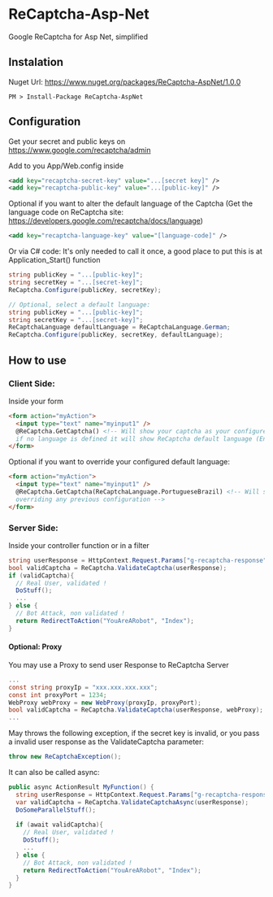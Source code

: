 # ReCaptcha-Asp-Net
Google ReCaptcha for Asp Net, simplified

## Instalation
Nuget Url:
https://www.nuget.org/packages/ReCaptcha-AspNet/1.0.0

```
PM > Install-Package ReCaptcha-AspNet
```

## Configuration 

Get your secret and public keys on https://www.google.com/recaptcha/admin 

Add to you App/Web.config inside <appSettings>
```xml
<add key="recaptcha-secret-key" value="...[secret key]" />
<add key="recaptcha-public-key" value="...[public-key]" />
```
Optional if you want to alter the default language of the Captcha (Get the language code on ReCaptcha site: https://developers.google.com/recaptcha/docs/language)
```xml
<add key="recaptcha-language-key" value="[language-code]" />
```

Or via C# code:
It's only needed to call it once, a good place to put this is at Application_Start() function 
```C#
string publicKey = "...[public-key]";
string secretKey = "...[secret-key]";
ReCaptcha.Configure(publicKey, secretKey);

// Optional, select a default language:
string publicKey = "...[public-key]";
string secretKey = "...[secret-key]";
ReCaptchaLanguage defaultLanguage = ReCaptchaLanguage.German;
ReCaptcha.Configure(publicKey, secretKey, defaultLanguage);
```

## How to use

### Client Side:
Inside your form
```html
<form action="myAction">
  <input type="text" name="myinput1" />
  @ReCaptcha.GetCaptcha() <!-- Will show your captcha as your configured Language, 
  if no language is defined it will show ReCaptcha default language (English) -->
</form>
```

Optional if you want to override your configured default language: 
```html
<form action="myAction">
  <input type="text" name="myinput1" />
  @ReCaptcha.GetCaptcha(ReCaptchaLanguage.PortugueseBrazil) <!-- Will show your ReCaptcha as Portuguese, 
  overriding any previous configuration -->
</form>
```

### Server Side:
Inside your controller function or in a filter
```C#
string userResponse = HttpContext.Request.Params["g-recaptcha-response"];
bool validCaptcha = ReCaptcha.ValidateCaptcha(userResponse);
if (validCaptcha){
  // Real User, validated !
  DoStuff();
  ...
} else {
  // Bot Attack, non validated !
  return RedirectToAction("YouAreARobot", "Index");
}
```

#### Optional: Proxy
You may use a Proxy to send user Response to ReCaptcha Server
```C#
...
const string proxyIp = "xxx.xxx.xxx.xxx";
const int proxyPort = 1234;
WebProxy webProxy = new WebProxy(proxyIp, proxyPort); 
bool validCaptcha = ReCaptcha.ValidateCaptcha(userResponse, webProxy);
...
``` 

May throws the following exception, if the secret key is invalid, or you pass a invalid user response as the ValidateCaptcha parameter:
```C#
throw new ReCaptchaException();
```

It can also be called async:
```C#
public async ActionResult MyFunction() {
  string userResponse = HttpContext.Request.Params["g-recaptcha-response"];
  var validCaptcha = ReCaptcha.ValidateCaptchaAsync(userResponse);
  DoSomeParallelStuff();
  
  if (await validCaptcha){
    // Real User, validated !
    DoStuff();
    ...
  } else {
    // Bot Attack, non validated !
    return RedirectToAction("YouAreARobot", "Index");
  }
}
```
